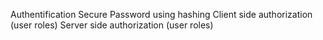 Authentification
Secure Password using hashing
Client side authorization (user roles)
Server side authorization (user roles)
